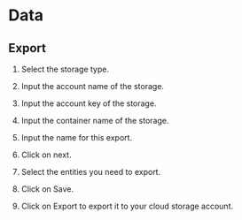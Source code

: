 # Data

## Export

1. Select the storage type.

2. Input the account name of the storage.

3. Input the account key of the storage.

4. Input the container name of the storage.

5. Input the name for this export.

6. Click on next.

7. Select the entities you need to export.

8. Click on Save.

9. Click on Export to export it to your cloud storage account.